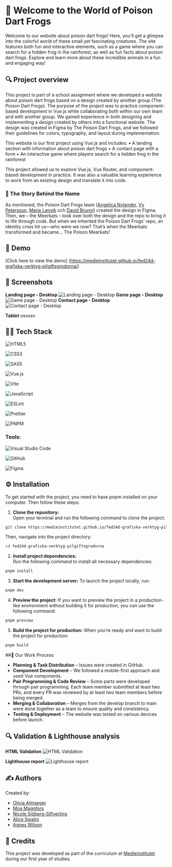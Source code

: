 # 🐸 Welcome to the World of Poison Dart Frogs 
Welcome to our website about poison dart frogs! Here, you’ll get a glimpse into the colorful world of these small yet fascinating creatures. The site features both fun and interactive elements, such as a game where you can search for a hidden frog in the rainforest, as well as fun facts about poison dart frogs. Explore and learn more about these incredible animals in a fun and engaging way!


## 🔍 Project overview
This project is part of a school assignment where we developed a website about poison dart frogs based on a design created by another group (The Poison Dart Frogs). The purpose of the project was to practice component-based development in Vue.js while collaborating both within our own team and with another group. We gained experience in both designing and implementing a design created by others into a functional website.
The design was created in Figma by The Poison Dart Frogs, and we followed their guidelines for colors, typography, and layout during implementation.

This website is our first project using Vue.js and includes:
•	A landing section with information about poison dart frogs
•	A contact page with a form
•	An interactive game where players search for a hidden frog in the rainforest

This project allowed us to explore Vue.js, Vue Router, and component-based development in practice. It was also a valuable learning experience to work from an existing design and translate it into code.


### 📖 The Story Behind the Name
As mentioned, the Poison Dart Frogs team ([Angelica Nylander](https://github.com/angien90), [Vy Petersson](https://github.com/tgvie), [Marie Lenvik](https://github.com/M-Lenvik) och [David Brunni](https://github.com/DavidBrunni)) created the design in Figma. Then, we – the Meerkats – took over both the design and the repo to bring it to life through code.
But when we inherited the Poison Dart Frogs’ repo, an identity crisis hit us—who were we now? That’s when the Meerkats transformed and became… The Poison Meerkats!


## 🎥 Demo 
[Click here to view the demo] (https://medieinstitutet.github.io/fed24d-grafiska-verktyg-pilgiftsgrodorna/)


## 📸 Screenshots 
**Landing page - Desktop**
![Landing page - Desktop](bild.png)
**Game page - Desktop**
![Game page - Desktop](bild.png)
**Contact page - Desktop**
![Contact page - Desktop](bild.png)

**Tablet** osvosv 


## 🧑‍💻 Tech Stack 
![HTML5](https://img.shields.io/badge/html5-%23E34F26.svg?style=for-the-badge&logo=html5&logoColor=white)

![CSS3](https://img.shields.io/badge/css3-%231572B6.svg?style=for-the-badge&logo=css3&logoColor=white)

![SASS](https://img.shields.io/badge/SASS-hotpink.svg?style=for-the-badge&logo=SASS&logoColor=white)

![Vue.js](https://img.shields.io/badge/vuejs-%2335495e.svg?style=for-the-badge&logo=vuedotjs&logoColor=%234FC08D)

![Vite](https://img.shields.io/badge/vite-%23646CFF.svg?style=for-the-badge&logo=vite&logoColor=white)

![JavaScript](https://img.shields.io/badge/javascript-%23323330.svg?style=for-the-badge&logo=javascript&logoColor=%23F7DF1E)

![ESLint](https://img.shields.io/badge/ESLint-4B3263?style=for-the-badge&logo=eslint&logoColor=white)

![Prettier](https://img.shields.io/badge/prettier-%23F7B93E.svg?style=for-the-badge&logo=prettier&logoColor=black) 

![PNPM](https://img.shields.io/badge/pnpm-%234a4a4a.svg?style=for-the-badge&logo=pnpm&logoColor=f69220)

### Tools:  
![Visual Studio Code](https://img.shields.io/badge/Visual%20Studio%20Code-0078d7.svg?style=for-the-badge&logo=visual-studio-code&logoColor=white)

![GitHub](https://img.shields.io/badge/github-%23121011.svg?style=for-the-badge&logo=github&logoColor=white)

![Figma](https://img.shields.io/badge/figma-%23F24E1E.svg?style=for-the-badge&logo=figma&logoColor=white)


## ⚙️ Installation
To get started with the project, you need to have pnpm installed on your computer. Then follow these steps:

1. **Clone the repository:**  
Open your terminal and run the following command to clone the project:

```bash
git clone https://medieinstitutet.github.io/fed24d-grafiska-verktyg-pilgiftsgrodorna.git
```

Then, navigate into the project directory: 
```bash
cd fed24d-grafiska-verktyg-pilgiftsgrodorna
```

2. **Install project dependencies:**  
Run the following command to install all necessary dependencies:

```bash
pnpm install
```

3. **Start the development server:**
To launch the project locally, run:

```bash
pnpm dev
```

4. **Preview the project:**
If you want to preview the project in a production-like environment without building it for production, you can use the following command:

```bash
pnpm preview
```

5. **Build the project for production:**
When you're ready and want to build the project for production:

```bash
pnpm build
```


##📌 Our Work Process
-	**Planning & Task Distribution** – Issues were created in GitHub.
-	**Component Development** – We followed a mobile-first approach and used Vue components.
-	**Pair Programming & Code Review** – Some parts were developed through pair programming. Each team member submitted at least two PRs, and every PR was reviewed by at least two team members before being merged.
-	**Merging & Collaboration** – Merges from the develop branch to main were done together as a team to ensure quality and consistency.
-	**Testing & Deployment** – The website was tested on various devices before launch.

## 🔍 Validation & Lighthouse analysis 
**HTML Validation**
![HTML Validation](public/screenshots/htmlvalidation.png)

**Lighthouse report**
![Lighthouse report](public/screenshots/lighthouse.png)


## ✍️ Authors 
Created by: 
- [Olivia Almseger ](https://github.com/oliviaalmseger) 	
- [Moa Magnfors ](https://github.com/mainforce) 
- [Nicole Sjöberg-Silfverling](https://github.com/nicolesilfverling) 
- [Alice Swahn](https://github.com/aliceswahn) 
- [Agnes Wilson](https://github.com/agneswilson) 


## 🤝 Credits
This project was developed as part of the curriculum at [Medieinstitutet](https://medieinstitutet.se/) during our first year of studies.